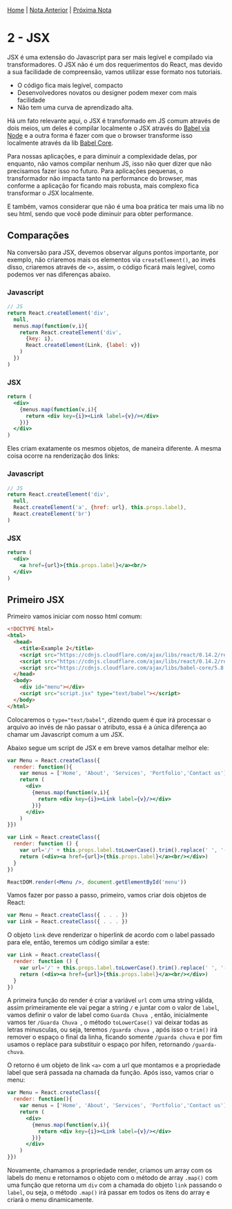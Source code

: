 [Home](../README.md) | [Nota Anterior](note_1.md) | [Próxima Nota](note_2_2.md)

# 2 - JSX

JSX é uma extensão do Javascript para ser mais legível e compilado via
transformadores. O JSX não é um dos requerimentos do React, mas devido a sua
facilidade de compreensão, vamos utilizar esse formato nos tutoriais.

-   O código fica mais legível, compacto
-   Desenvolvedores novatos ou designer podem mexer com mais facilidade
-   Não tem uma curva de aprendizado alta.

Há um fato relevante aqui, o JSX é transformado em JS comum através de dois
meios, um deles é compilar localmente o JSX através do [Babel via Node](https://www.npmjs.com/package/babel)
e a outra forma é fazer com que o browser transforme isso localmente através
da lib [Babel Core](https://cdnjs.com/libraries/babel-core/).

 Para nossas aplicações, e para diminuir a complexidade delas,  por enquanto,
 não vamos compilar nenhum JS, isso não quer dizer que não precisamos fazer isso
 no futuro. Para aplicações pequenas, o transformador não impacta tanto na
 performance do browser, mas conforme a aplicação for ficando mais robusta, mais
 complexo fica transformar o JSX localmente.

 E também, vamos considerar que não é uma boa prática ter mais uma lib no seu
 html, sendo que você pode diminuir para obter performance.

## Comparações

Na conversão para JSX, devemos observar alguns pontos importante, por exemplo,
não criaremos mais os elementos via `createElement()`, ao invés disso, criaremos
através de `<>`, assim, o código ficará mais legível, como podemos ver nas
diferenças abaixo.

### Javascript
```javascript
// JS
return React.createElement('div',
  null,
  menus.map(function(v,i){
    return React.createElement('div',
      {key: i},
      React.createElement(Link, {label: v})
    )
  })
)
```

### JSX
```jsx
return (
  <div>
    {menus.map(function(v,i){
      return <div key={i}><Link label={v}/></div>
    })}
  </div>
)
```

Eles criam exatamente os mesmos objetos, de maneira diferente. A mesma coisa
ocorre na renderização dos links:

### Javascript
```javascript
// JS
return React.createElement('div',
  null,
  React.createElement('a', {href: url}, this.props.label),
  React.createElement('br')
)
```

### JSX
```jsx
return (
  <div>
    <a href={url}>{this.props.label}</a><br/>
  </div>
)
```

## Primeiro JSX

Primeiro vamos iniciar com nosso html comum:

```html
<!DOCTYPE html>
<html>
  <head>
    <title>Example 2</title>
    <script src="https://cdnjs.cloudflare.com/ajax/libs/react/0.14.2/react.js"></script>
    <script src="https://cdnjs.cloudflare.com/ajax/libs/react/0.14.2/react-dom.js"></script>
    <script src="https://cdnjs.cloudflare.com/ajax/libs/babel-core/5.8.34/browser.js"></script>
  </head>
  <body>
    <div id="menu"></div>
    <script src="script.jsx" type="text/babel"></script>
  </body>
</html>
```

Colocaremos o `type="text/babel"`, dizendo quem é que irá processar o arquivo ao
invés de não passar o atributo, essa é a única diferença ao chamar um Javascript
comum a um JSX.

Abaixo segue um script de JSX e em breve vamos detalhar melhor ele:

```jsx
var Menu = React.createClass({
  render: function(){
    var menus = ['Home', 'About', 'Services', 'Portfolio','Contact us']
    return (
      <div>
        {menus.map(function(v,i){
          return <div key={i}><Link label={v}/></div>
        })}
      </div>
    )
}})

var Link = React.createClass({
  render: function () {
    var url='/' + this.props.label.toLowerCase().trim().replace(' ', '-')
    return (<div><a href={url}>{this.props.label}</a><br/></div>)
  }
})

ReactDOM.render(<Menu />, document.getElementById('menu'))
```

Vamos fazer por passo a passo, primeiro, vamos criar dois objetos de React:

```jsx
var Menu = React.createClass({ . . . })
var Link = React.createClass({ . . . })
```

O objeto `link` deve renderizar o hiperlink de acordo com o label passado para
ele, então, teremos um código similar a este:

```jsx
var Link = React.createClass({
  render: function () {
    var url='/' + this.props.label.toLowerCase().trim().replace(' ', '-')
    return (<div><a href={url}>{this.props.label}</a><br/></div>)
  }
})
```

A primeira função do render é criar a variável `url` com uma string válida,
assim primeiramente ele vai pegar a string `/` e juntar com o valor de `label`,
vamos definir o valor de label como `Guarda Chuva `, então, inicialmente vamos
ter `/Guarda Chuva `, o método `toLowerCase()` vai deixar todas as letras
minusculas, ou seja, teremos `/guarda chuva `, após isso o `trim()` irá remover
o espaço o final da linha, ficando somente `/guarda chuva` e por fim usamos o
replace para substituir o espaço por hífen, retornando `/guarda-chuva`.

O retorno é um objeto de link `<a>` com a url que montamos e a propriedade label
que será passada na chamada da função. Após isso, vamos criar o menu:

```jsx
var Menu = React.createClass({
  render: function(){
    var menus = ['Home', 'About', 'Services', 'Portfolio','Contact us']
    return (
      <div>
        {menus.map(function(v,i){
          return <div key={i}><Link label={v}/></div>
        })}
      </div>
    )
}})
```

Novamente, chamamos a propriedade render, criamos um array com os labels do
menu e retornamos o objeto com o método de array `.map()` com uma função que
retorna um `div` com a chamada do objeto `link` passando o `label`, ou seja, o
método `.map()` irá passar em todos os itens do array e criará o menu
dinamicamente.
